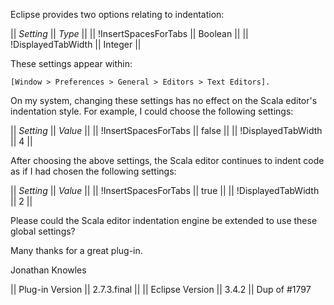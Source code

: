 Eclipse provides two options relating to indentation:

 || _Setting_ || _Type_ ||
 || !InsertSpacesForTabs || Boolean ||
 || !DisplayedTabWidth || Integer ||

These settings appear within:

    [Window > Preferences > General > Editors > Text Editors].

On my system, changing these settings has no effect on the Scala editor's indentation style. For example, I could choose the following settings:

 || _Setting_ || _Value_ ||
 || !InsertSpacesForTabs || false ||
 || !DisplayedTabWidth || 4 ||

After choosing the above settings, the Scala editor continues to indent code as if I had chosen the following settings:

 || _Setting_ || _Value_ ||
 || !InsertSpacesForTabs || true ||
 || !DisplayedTabWidth || 2 ||

Please could the Scala editor indentation engine be extended to use these global settings?

Many thanks for a great plug-in.

Jonathan Knowles

 || Plug-in Version || 2.7.3.final ||
 || Eclipse Version || 3.4.2 ||
Dup of #1797
